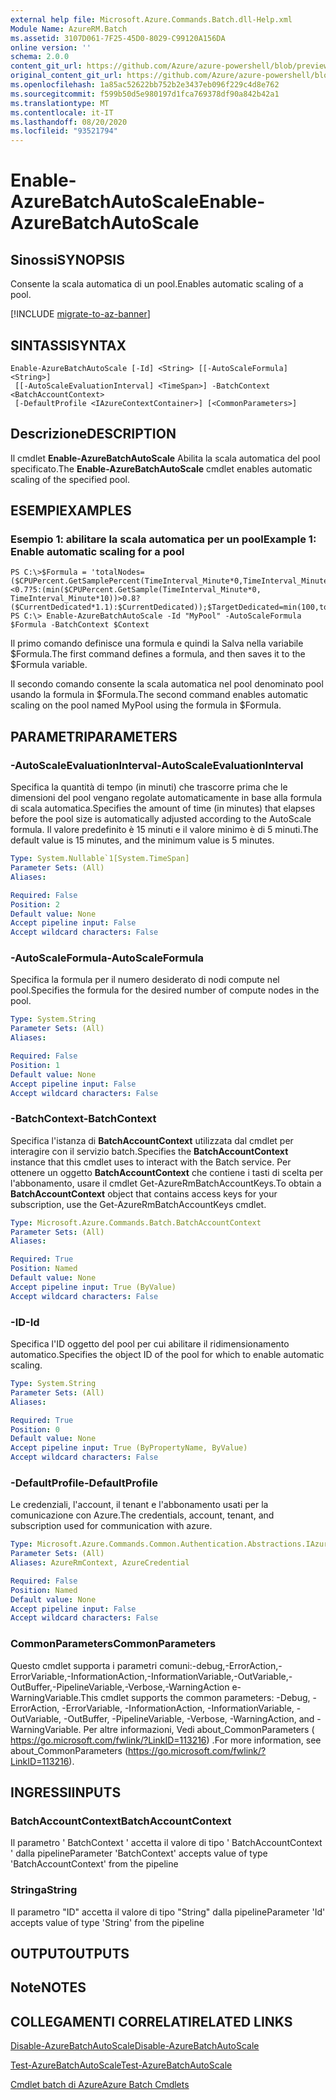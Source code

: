 ```yaml
---
external help file: Microsoft.Azure.Commands.Batch.dll-Help.xml
Module Name: AzureRM.Batch
ms.assetid: 3107D061-7F25-45D0-8029-C99120A156DA
online version: ''
schema: 2.0.0
content_git_url: https://github.com/Azure/azure-powershell/blob/preview/src/ResourceManager/AzureBatch/Commands.Batch/help/Enable-AzureBatchAutoScale.md
original_content_git_url: https://github.com/Azure/azure-powershell/blob/preview/src/ResourceManager/AzureBatch/Commands.Batch/help/Enable-AzureBatchAutoScale.md
ms.openlocfilehash: 1a85ac52622bb752b2e3437eb096f229c4d8e762
ms.sourcegitcommit: f599b50d5e980197d1fca769378df90a842b42a1
ms.translationtype: MT
ms.contentlocale: it-IT
ms.lasthandoff: 08/20/2020
ms.locfileid: "93521794"
---
```

# <span data-ttu-id="c4776-101">Enable-AzureBatchAutoScale</span><span class="sxs-lookup"><span data-stu-id="c4776-101">Enable-AzureBatchAutoScale</span></span>

## <span data-ttu-id="c4776-102">Sinossi</span><span class="sxs-lookup"><span data-stu-id="c4776-102">SYNOPSIS</span></span>
<span data-ttu-id="c4776-103">Consente la scala automatica di un pool.</span><span class="sxs-lookup"><span data-stu-id="c4776-103">Enables automatic scaling of a pool.</span></span>

[!INCLUDE [migrate-to-az-banner](../../includes/migrate-to-az-banner.md)]

## <span data-ttu-id="c4776-104">SINTASSI</span><span class="sxs-lookup"><span data-stu-id="c4776-104">SYNTAX</span></span>

```
Enable-AzureBatchAutoScale [-Id] <String> [[-AutoScaleFormula] <String>]
 [[-AutoScaleEvaluationInterval] <TimeSpan>] -BatchContext <BatchAccountContext>
 [-DefaultProfile <IAzureContextContainer>] [<CommonParameters>]
```

## <span data-ttu-id="c4776-105">Descrizione</span><span class="sxs-lookup"><span data-stu-id="c4776-105">DESCRIPTION</span></span>
<span data-ttu-id="c4776-106">Il cmdlet **Enable-AzureBatchAutoScale** Abilita la scala automatica del pool specificato.</span><span class="sxs-lookup"><span data-stu-id="c4776-106">The **Enable-AzureBatchAutoScale** cmdlet enables automatic scaling of the specified pool.</span></span>

## <span data-ttu-id="c4776-107">ESEMPI</span><span class="sxs-lookup"><span data-stu-id="c4776-107">EXAMPLES</span></span>

### <span data-ttu-id="c4776-108">Esempio 1: abilitare la scala automatica per un pool</span><span class="sxs-lookup"><span data-stu-id="c4776-108">Example 1: Enable automatic scaling for a pool</span></span>
```
PS C:\>$Formula = 'totalNodes=($CPUPercent.GetSamplePercent(TimeInterval_Minute*0,TimeInterval_Minute*10)<0.7?5:(min($CPUPercent.GetSample(TimeInterval_Minute*0, TimeInterval_Minute*10))>0.8?($CurrentDedicated*1.1):$CurrentDedicated));$TargetDedicated=min(100,totalNodes);';
PS C:\> Enable-AzureBatchAutoScale -Id "MyPool" -AutoScaleFormula $Formula -BatchContext $Context
```

<span data-ttu-id="c4776-109">Il primo comando definisce una formula e quindi la Salva nella variabile $Formula.</span><span class="sxs-lookup"><span data-stu-id="c4776-109">The first command defines a formula, and then saves it to the $Formula variable.</span></span>

<span data-ttu-id="c4776-110">Il secondo comando consente la scala automatica nel pool denominato pool usando la formula in $Formula.</span><span class="sxs-lookup"><span data-stu-id="c4776-110">The second command enables automatic scaling on the pool named MyPool using the formula in $Formula.</span></span>

## <span data-ttu-id="c4776-111">PARAMETRI</span><span class="sxs-lookup"><span data-stu-id="c4776-111">PARAMETERS</span></span>

### <span data-ttu-id="c4776-112">-AutoScaleEvaluationInterval</span><span class="sxs-lookup"><span data-stu-id="c4776-112">-AutoScaleEvaluationInterval</span></span>
<span data-ttu-id="c4776-113">Specifica la quantità di tempo (in minuti) che trascorre prima che le dimensioni del pool vengano regolate automaticamente in base alla formula di scala automatica.</span><span class="sxs-lookup"><span data-stu-id="c4776-113">Specifies the amount of time (in minutes) that elapses before the pool size is automatically adjusted according to the AutoScale formula.</span></span>
<span data-ttu-id="c4776-114">Il valore predefinito è 15 minuti e il valore minimo è di 5 minuti.</span><span class="sxs-lookup"><span data-stu-id="c4776-114">The default value is 15 minutes, and the minimum value is 5 minutes.</span></span>

```yaml
Type: System.Nullable`1[System.TimeSpan]
Parameter Sets: (All)
Aliases: 

Required: False
Position: 2
Default value: None
Accept pipeline input: False
Accept wildcard characters: False
```

### <span data-ttu-id="c4776-115">-AutoScaleFormula</span><span class="sxs-lookup"><span data-stu-id="c4776-115">-AutoScaleFormula</span></span>
<span data-ttu-id="c4776-116">Specifica la formula per il numero desiderato di nodi compute nel pool.</span><span class="sxs-lookup"><span data-stu-id="c4776-116">Specifies the formula for the desired number of compute nodes in the pool.</span></span>

```yaml
Type: System.String
Parameter Sets: (All)
Aliases: 

Required: False
Position: 1
Default value: None
Accept pipeline input: False
Accept wildcard characters: False
```

### <span data-ttu-id="c4776-117">-BatchContext</span><span class="sxs-lookup"><span data-stu-id="c4776-117">-BatchContext</span></span>
<span data-ttu-id="c4776-118">Specifica l'istanza di **BatchAccountContext** utilizzata dal cmdlet per interagire con il servizio batch.</span><span class="sxs-lookup"><span data-stu-id="c4776-118">Specifies the **BatchAccountContext** instance that this cmdlet uses to interact with the Batch service.</span></span>
<span data-ttu-id="c4776-119">Per ottenere un oggetto **BatchAccountContext** che contiene i tasti di scelta per l'abbonamento, usare il cmdlet Get-AzureRmBatchAccountKeys.</span><span class="sxs-lookup"><span data-stu-id="c4776-119">To obtain a **BatchAccountContext** object that contains access keys for your subscription, use the Get-AzureRmBatchAccountKeys cmdlet.</span></span>

```yaml
Type: Microsoft.Azure.Commands.Batch.BatchAccountContext
Parameter Sets: (All)
Aliases: 

Required: True
Position: Named
Default value: None
Accept pipeline input: True (ByValue)
Accept wildcard characters: False
```

### <span data-ttu-id="c4776-120">-ID</span><span class="sxs-lookup"><span data-stu-id="c4776-120">-Id</span></span>
<span data-ttu-id="c4776-121">Specifica l'ID oggetto del pool per cui abilitare il ridimensionamento automatico.</span><span class="sxs-lookup"><span data-stu-id="c4776-121">Specifies the object ID of the pool for which to enable automatic scaling.</span></span>

```yaml
Type: System.String
Parameter Sets: (All)
Aliases: 

Required: True
Position: 0
Default value: None
Accept pipeline input: True (ByPropertyName, ByValue)
Accept wildcard characters: False
```

### <span data-ttu-id="c4776-122">-DefaultProfile</span><span class="sxs-lookup"><span data-stu-id="c4776-122">-DefaultProfile</span></span>
<span data-ttu-id="c4776-123">Le credenziali, l'account, il tenant e l'abbonamento usati per la comunicazione con Azure.</span><span class="sxs-lookup"><span data-stu-id="c4776-123">The credentials, account, tenant, and subscription used for communication with azure.</span></span>

```yaml
Type: Microsoft.Azure.Commands.Common.Authentication.Abstractions.IAzureContextContainer
Parameter Sets: (All)
Aliases: AzureRmContext, AzureCredential

Required: False
Position: Named
Default value: None
Accept pipeline input: False
Accept wildcard characters: False
```

### <span data-ttu-id="c4776-124">CommonParameters</span><span class="sxs-lookup"><span data-stu-id="c4776-124">CommonParameters</span></span>
<span data-ttu-id="c4776-125">Questo cmdlet supporta i parametri comuni:-debug,-ErrorAction,-ErrorVariable,-InformationAction,-InformationVariable,-OutVariable,-OutBuffer,-PipelineVariable,-Verbose,-WarningAction e-WarningVariable.</span><span class="sxs-lookup"><span data-stu-id="c4776-125">This cmdlet supports the common parameters: -Debug, -ErrorAction, -ErrorVariable, -InformationAction, -InformationVariable, -OutVariable, -OutBuffer, -PipelineVariable, -Verbose, -WarningAction, and -WarningVariable.</span></span> <span data-ttu-id="c4776-126">Per altre informazioni, Vedi about_CommonParameters ( https://go.microsoft.com/fwlink/?LinkID=113216) .</span><span class="sxs-lookup"><span data-stu-id="c4776-126">For more information, see about_CommonParameters (https://go.microsoft.com/fwlink/?LinkID=113216).</span></span>

## <span data-ttu-id="c4776-127">INGRESSI</span><span class="sxs-lookup"><span data-stu-id="c4776-127">INPUTS</span></span>

### <span data-ttu-id="c4776-128">BatchAccountContext</span><span class="sxs-lookup"><span data-stu-id="c4776-128">BatchAccountContext</span></span>
<span data-ttu-id="c4776-129">Il parametro ' BatchContext ' accetta il valore di tipo ' BatchAccountContext ' dalla pipeline</span><span class="sxs-lookup"><span data-stu-id="c4776-129">Parameter 'BatchContext' accepts value of type 'BatchAccountContext' from the pipeline</span></span>

### <span data-ttu-id="c4776-130">Stringa</span><span class="sxs-lookup"><span data-stu-id="c4776-130">String</span></span>
<span data-ttu-id="c4776-131">Il parametro "ID" accetta il valore di tipo "String" dalla pipeline</span><span class="sxs-lookup"><span data-stu-id="c4776-131">Parameter 'Id' accepts value of type 'String' from the pipeline</span></span>

## <span data-ttu-id="c4776-132">OUTPUT</span><span class="sxs-lookup"><span data-stu-id="c4776-132">OUTPUTS</span></span>

## <span data-ttu-id="c4776-133">Note</span><span class="sxs-lookup"><span data-stu-id="c4776-133">NOTES</span></span>

## <span data-ttu-id="c4776-134">COLLEGAMENTI CORRELATI</span><span class="sxs-lookup"><span data-stu-id="c4776-134">RELATED LINKS</span></span>

[<span data-ttu-id="c4776-135">Disable-AzureBatchAutoScale</span><span class="sxs-lookup"><span data-stu-id="c4776-135">Disable-AzureBatchAutoScale</span></span>](./Disable-AzureBatchAutoScale.md)

[<span data-ttu-id="c4776-136">Test-AzureBatchAutoScale</span><span class="sxs-lookup"><span data-stu-id="c4776-136">Test-AzureBatchAutoScale</span></span>](./Test-AzureBatchAutoScale.md)

[<span data-ttu-id="c4776-137">Cmdlet batch di Azure</span><span class="sxs-lookup"><span data-stu-id="c4776-137">Azure Batch Cmdlets</span></span>](./AzureRM.Batch.md)


